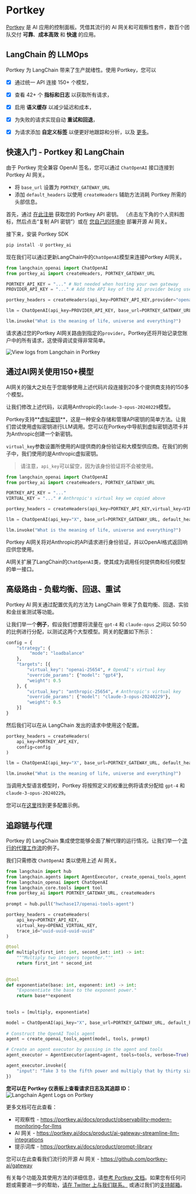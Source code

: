 # Portkey

[Portkey](https://portkey.ai) 是 AI 应用的控制面板。凭借其流行的 AI 网关和可观察性套件，数百个团队交付 **可靠**、**成本高效** 和 **快速** 的应用。

## LangChain 的 LLMOps

Portkey 为 LangChain 带来了生产就绪性。使用 Portkey，您可以
- [x] 通过统一 API 连接 150+ 个模型，
- [x] 查看 42+ 个 **指标和日志** 以获取所有请求，
- [x] 启用 **语义缓存** 以减少延迟和成本，
- [x] 为失败的请求实现自动 **重试和回退**，
- [x] 为请求添加 **自定义标签** 以便更好地跟踪和分析，以及 [更多](https://portkey.ai/docs)。


## 快速入门 - Portkey 和 LangChain
由于 Portkey 完全兼容 OpenAI 签名，您可以通过 `ChatOpenAI` 接口连接到 Portkey AI 网关。

- 将 `base_url` 设置为 `PORTKEY_GATEWAY_URL`
- 添加 `default_headers` 以使用 `createHeaders` 辅助方法消耗 Portkey 所需的头部信息。

首先，通过 [在此注册](https://app.portkey.ai/signup) 获取您的 Portkey API 密钥。 （点击左下角的个人资料图标，然后点击“复制 API 密钥”）或在 [您自己的环境中](https://github.com/Portkey-AI/gateway/blob/main/docs/installation-deployments.md) 部署开源 AI 网关。

接下来，安装 Portkey SDK
```python
pip install -U portkey_ai
```

现在我们可以通过更新LangChain中的`ChatOpenAI`模型来连接Portkey AI网关。
```python
from langchain_openai import ChatOpenAI
from portkey_ai import createHeaders, PORTKEY_GATEWAY_URL

PORTKEY_API_KEY = "..." # Not needed when hosting your own gateway
PROVIDER_API_KEY = "..." # Add the API key of the AI provider being used 

portkey_headers = createHeaders(api_key=PORTKEY_API_KEY,provider="openai")

llm = ChatOpenAI(api_key=PROVIDER_API_KEY, base_url=PORTKEY_GATEWAY_URL, default_headers=portkey_headers)

llm.invoke("What is the meaning of life, universe and everything?")
```

请求通过您的Portkey AI网关路由到指定的`provider`。Portkey还将开始记录您账户中的所有请求，这使得调试变得非常简单。

![View logs from Langchain in Portkey](https://assets.portkey.ai/docs/langchain-logs.gif)

## 通过AI网关使用150+模型
AI网关的强大之处在于您能够使用上述代码片段连接到20多个提供商支持的150多个模型。

让我们修改上述代码，以调用Anthropic的`claude-3-opus-20240229`模型。

Portkey支持**[虚拟密钥](https://docs.portkey.ai/docs/product/ai-gateway-streamline-llm-integrations/virtual-keys)**，这是一种安全存储和管理API密钥的简单方法。让我们尝试使用虚拟密钥进行LLM调用。您可以在Portkey中导航到虚拟密钥选项卡并为Anthropic创建一个新密钥。

`virtual_key`参数设置所使用的AI提供商的身份验证和大模型供应商。在我们的例子中，我们使用的是Anthropic虚拟密钥。

> 请注意，`api_key`可以留空，因为该身份验证将不会被使用。

```python
from langchain_openai import ChatOpenAI
from portkey_ai import createHeaders, PORTKEY_GATEWAY_URL

PORTKEY_API_KEY = "..."
VIRTUAL_KEY = "..." # Anthropic's virtual key we copied above

portkey_headers = createHeaders(api_key=PORTKEY_API_KEY,virtual_key=VIRTUAL_KEY)

llm = ChatOpenAI(api_key="X", base_url=PORTKEY_GATEWAY_URL, default_headers=portkey_headers, model="claude-3-opus-20240229")

llm.invoke("What is the meaning of life, universe and everything?")
```

Portkey AI网关将对Anthropic的API请求进行身份验证，并以OpenAI格式返回响应供您使用。

AI网关扩展了LangChain的`ChatOpenAI`类，使其成为调用任何提供商和任何模型的单一接口。

## 高级路由 - 负载均衡、回退、重试
Portkey AI 网关通过配置优先的方法为 LangChain 带来了负载均衡、回退、实验和金丝雀测试等功能。

让我们举一个**例子**，假设我们想要将流量在 `gpt-4` 和 `claude-opus` 之间以 50:50 的比例进行分配，以测试这两个大型模型。网关的配置如下所示：

```python
config = {
    "strategy": {
         "mode": "loadbalance"
    },
    "targets": [{
        "virtual_key": "openai-25654", # OpenAI's virtual key
        "override_params": {"model": "gpt4"},
        "weight": 0.5
    }, {
        "virtual_key": "anthropic-25654", # Anthropic's virtual key
        "override_params": {"model": "claude-3-opus-20240229"},
        "weight": 0.5
    }]
}
```

然后我们可以在从 LangChain 发出的请求中使用这个配置。

```python
portkey_headers = createHeaders(
    api_key=PORTKEY_API_KEY,
    config=config
)

llm = ChatOpenAI(api_key="X", base_url=PORTKEY_GATEWAY_URL, default_headers=portkey_headers)

llm.invoke("What is the meaning of life, universe and everything?")
```

当调用大型语言模型时，Portkey 将按照定义的权重比例将请求分配给 `gpt-4` 和 `claude-3-opus-20240229`。

您可以在[这里](https://docs.portkey.ai/docs/api-reference/config-object#examples)找到更多配置示例。

## **追踪链与代理**

Portkey 的 LangChain 集成使您能够全面了解代理的运行情况。让我们举一个[流行的代理工作流](https://python.langchain.com/docs/use_cases/tool_use/quickstart/#agents)的例子。

我们只需修改 `ChatOpenAI` 类以使用上述 AI 网关。

```python
from langchain import hub  
from langchain.agents import AgentExecutor, create_openai_tools_agent  
from langchain_openai import ChatOpenAI
from langchain_core.tools import tool
from portkey_ai import PORTKEY_GATEWAY_URL, createHeaders
 
prompt = hub.pull("hwchase17/openai-tools-agent")

portkey_headers = createHeaders(
    api_key=PORTKEY_API_KEY,
    virtual_key=OPENAI_VIRTUAL_KEY,
    trace_id="uuid-uuid-uuid-uuid"
)

@tool
def multiply(first_int: int, second_int: int) -> int:
    """Multiply two integers together."""
    return first_int * second_int
  
  
@tool  
def exponentiate(base: int, exponent: int) -> int:  
    "Exponentiate the base to the exponent power."  
    return base**exponent  
  
  
tools = [multiply, exponentiate]

model = ChatOpenAI(api_key="X", base_url=PORTKEY_GATEWAY_URL, default_headers=portkey_headers, temperature=0)
  
# Construct the OpenAI Tools agent  
agent = create_openai_tools_agent(model, tools, prompt)

# Create an agent executor by passing in the agent and tools
agent_executor = AgentExecutor(agent=agent, tools=tools, verbose=True)

agent_executor.invoke({
    "input": "Take 3 to the fifth power and multiply that by thirty six, then square the result"
})
```

**您可以在 Portkey 仪表板上查看请求日志及其追踪 ID：**
![Langchain Agent Logs on Portkey](https://assets.portkey.ai/docs/agent_tracing.gif)


更多文档可在此查看：
- 可观察性 - https://portkey.ai/docs/product/observability-modern-monitoring-for-llms
- AI 网关 - https://portkey.ai/docs/product/ai-gateway-streamline-llm-integrations
- 提示词库 - https://portkey.ai/docs/product/prompt-library

您可以在此查看我们流行的开源 AI 网关 - https://github.com/portkey-ai/gateway

有关每个功能及其使用方法的详细信息，请[参考 Portkey 文档](https://portkey.ai/docs)。如果您有任何问题或需要进一步的帮助，[请在 Twitter 上与我们联系。](https://twitter.com/portkeyai) 或通过我们的[支持邮箱](mailto:hello@portkey.ai)。
